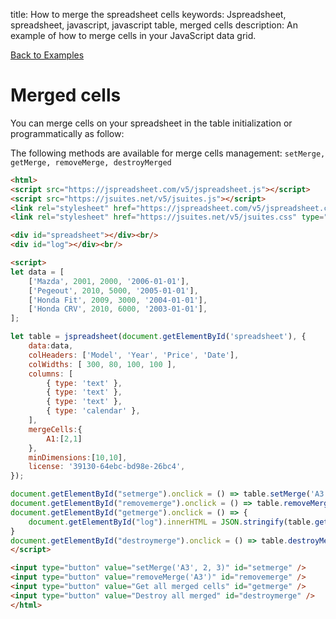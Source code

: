title: How to merge the spreadsheet cells
keywords: Jspreadsheet, spreadsheet, javascript, javascript table, merged cells
description: An example of how to merge cells in your JavaScript data grid.

[Back to Examples](/docs/v5/examples "Back to the examples section")

# Merged cells

You can merge cells on your spreadsheet in the table initialization or programmatically as follow:

The following methods are available for merge cells management: `setMerge, getMerge, removeMerge, destroyMerged`

```html
<html>
<script src="https://jspreadsheet.com/v5/jspreadsheet.js"></script>
<script src="https://jsuites.net/v5/jsuites.js"></script>
<link rel="stylesheet" href="https://jspreadsheet.com/v5/jspreadsheet.css" type="text/css" />
<link rel="stylesheet" href="https://jsuites.net/v5/jsuites.css" type="text/css" />

<div id="spreadsheet"></div><br/>
<div id="log"></div><br/>

<script>
let data = [
    ['Mazda', 2001, 2000, '2006-01-01'],
    ['Pegeout', 2010, 5000, '2005-01-01'],
    ['Honda Fit', 2009, 3000, '2004-01-01'],
    ['Honda CRV', 2010, 6000, '2003-01-01'],
];

let table = jspreadsheet(document.getElementById('spreadsheet'), {
    data:data,
    colHeaders: ['Model', 'Year', 'Price', 'Date'],
    colWidths: [ 300, 80, 100, 100 ],
    columns: [
        { type: 'text' },
        { type: 'text' },
        { type: 'text' },
        { type: 'calendar' },
    ],
    mergeCells:{
        A1:[2,1]
    },
    minDimensions:[10,10],
    license: '39130-64ebc-bd98e-26bc4',
});

document.getElementById("setmerge").onclick = () => table.setMerge('A3', 2, 3);
document.getElementById("removemerge").onclick = () => table.removeMerge('A3');
document.getElementById("getmerge").onclick = () => {
    document.getElementById("log").innerHTML = JSON.stringify(table.getMerge());
}
document.getElementById("destroymerge").onclick = () => table.destroyMerge();
</script>

<input type="button" value="setMerge('A3', 2, 3)" id="setmerge" />
<input type="button" value="removeMerge('A3')" id="removemerge" />
<input type="button" value="Get all merged cells" id="getmerge" />
<input type="button" value="Destroy all merged" id="destroymerge" />
</html>
```
 
